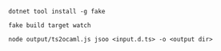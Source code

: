 `dotnet tool install -g fake`

`fake build target watch`

`node output/ts2ocaml.js jsoo <input.d.ts> -o <output dir>`
